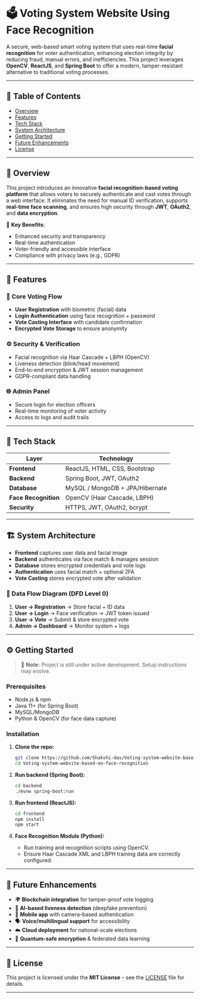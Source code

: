 
# 🗳️ Voting System Website Using Face Recognition

A secure, web-based smart voting system that uses real-time **facial recognition** for voter authentication, enhancing election integrity by reducing fraud, manual errors, and inefficiencies. This project leverages **OpenCV**, **ReactJS**, and **Spring Boot** to offer a modern, tamper-resistant alternative to traditional voting processes.

---

## 📌 Table of Contents

- [Overview](#-overview)
- [Features](#-features)
- [Tech Stack](#-tech-stack)
- [System Architecture](#%EF%B8%8F-system-architecture)
- [Getting Started](#%EF%B8%8F-getting-started)
- [Future Enhancements](#-future-enhancements)
- [License](#-license)
---

## 📖 Overview

This project introduces an innovative **facial recognition-based voting platform** that allows voters to securely authenticate and cast votes through a web interface. It eliminates the need for manual ID verification, supports **real-time face scanning**, and ensures high security through **JWT**, **OAuth2**, and **data encryption**.

🔐 **Key Benefits**:
- Enhanced security and transparency
- Real-time authentication
- Voter-friendly and accessible interface
- Compliance with privacy laws (e.g., GDPR)

---

## 🚀 Features

### 🔐 Core Voting Flow
- **User Registration** with biometric (facial) data
- **Login Authentication** using face recognition + password
- **Vote Casting Interface** with candidate confirmation
- **Encrypted Vote Storage** to ensure anonymity

### ⚙️ Security & Verification
- Facial recognition via Haar Cascade + LBPH (OpenCV)
- Liveness detection (blink/head movement)
- End-to-end encryption & JWT session management
- GDPR-compliant data handling

### 🌐 Admin Panel
- Secure login for election officers
- Real-time monitoring of voter activity
- Access to logs and audit trails

---

## 🧰 Tech Stack

| Layer        | Technology                        |
|-------------|-----------------------------------|
| **Frontend** | ReactJS, HTML, CSS, Bootstrap     |
| **Backend**  | Spring Boot, JWT, OAuth2          |
| **Database** | MySQL / MongoDB + JPA/Hibernate   |
| **Face Recognition** | OpenCV (Haar Cascade, LBPH) |
| **Security** | HTTPS, JWT, OAuth2, bcrypt        |

---

## 🏗️ System Architecture

- **Frontend** captures user data and facial image
- **Backend** authenticates via face match & manages session
- **Database** stores encrypted credentials and vote logs
- **Authentication** uses facial match + optional 2FA
- **Vote Casting** stores encrypted vote after validation

### 🔄 Data Flow Diagram (DFD Level 0)
1. **User → Registration** → Store facial + ID data
2. **User → Login** → Face verification → JWT token issued
3. **User → Vote** → Submit & store encrypted vote
4. **Admin → Dashboard** → Monitor system + logs

---

## ⚙️ Getting Started

> 🔧 **Note:** Project is still under active development. Setup instructions may evolve.

### Prerequisites
- Node.js & npm
- Java 11+ (for Spring Boot)
- MySQL/MongoDB
- Python & OpenCV (for face data capture)

### Installation

1. **Clone the repo:**
   ```bash
   git clone https://github.com/Shakshi-das/Voting-system-website-based-on-face-recognition.git
   cd Voting-system-website-based-on-face-recognition
   ```

2. **Run backend (Spring Boot):**
   ```bash
   cd backend
   ./mvnw spring-boot:run
   ```

3. **Run frontend (ReactJS):**
   ```bash
   cd frontend
   npm install
   npm start
   ```

4. **Face Recognition Module (Python):**
   - Run training and recognition scripts using OpenCV.
   - Ensure Haar Cascade XML and LBPH training data are correctly configured.

---

## 🔮 Future Enhancements

- 🌍 **Blockchain integration** for tamper-proof vote logging
- 🧠 **AI-based liveness detection** (deepfake prevention)
- 📱 **Mobile app** with camera-based authentication
- 🗣️ **Voice/multilingual support** for accessibility
- ☁️ **Cloud deployment** for national-scale elections
- 🔐 **Quantum-safe encryption** & federated data learning

---

## 📄 License

This project is licensed under the **MIT License** – see the [LICENSE](LICENSE) file for details.

---
